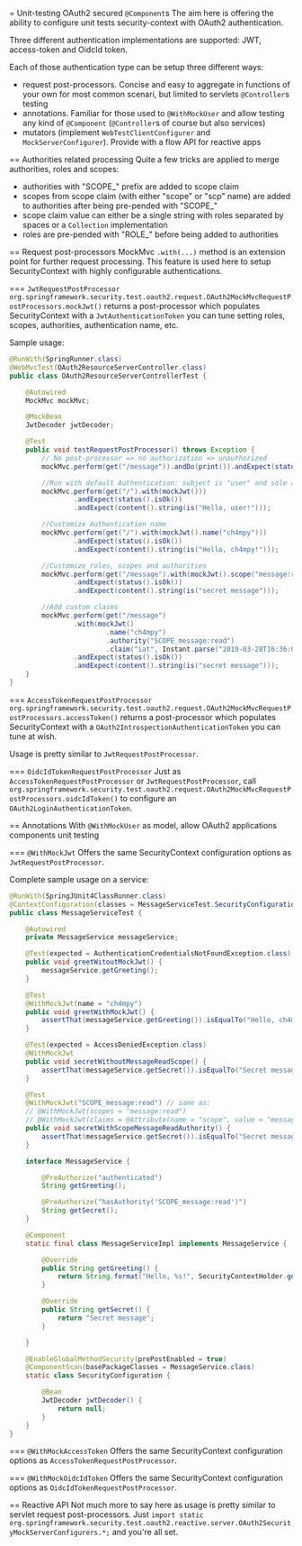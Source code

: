 = Unit-testing OAuth2 secured `@Component`s
The aim here is offering the ability to configure unit tests security-context with OAuth2 authentication.

Three different authentication implementations are supported: JWT, access-token and OidcId token.

Each of those authentication type can be setup three different ways:
  * request post-processors. Concise and easy to aggregate in functions of your own for most common scenari, but limited to servlets `@Controller`s testing
  * annotations. Familiar for those used to `@WithMockUser` and allow testing any kind of `@Component` (`@Controller`s of course but also services)
  * mutators (implement `WebTestClientConfigurer` and `MockServerConfigurer`). Provide with a flow API for reactive apps
  
== Authorities related processing
Quite a few tricks are applied to merge authorities, roles and scopes:
  * authorities with "SCOPE_" prefix are added to scope claim
  * scopes from scope claim (with either "scope" or "scp" name) are added to authorities after being pre-pended with "SCOPE_"
  * scope claim value can either be a single string with roles separated by spaces or a `Collection` implementation
  * roles are pre-pended with "ROLE_" before being added to authorities

== Request post-processors
MockMvc `.with(...)` method is an extension point for further request processing.
This feature is used here to setup SecurityContext with highly configurable authentications.

=== `JwtRequestPostProcessor`
`org.springframework.security.test.oauth2.request.OAuth2MockMvcRequestPostProcessors.mockJwt()`
returns a post-processor which populates SecurityContext with a `JwtAuthenticationToken` you can tune
setting roles, scopes, authorities, authentication name, etc.

Sample usage:
``` java
@RunWith(SpringRunner.class)
@WebMvcTest(OAuth2ResourceServerController.class)
public class OAuth2ResourceServerControllerTest {

    @Autowired
    MockMvc mockMvc;

    @MockBean
    JwtDecoder jwtDecoder;

    @Test
    public void testRequestPostProcessor() throws Exception {
        // No post-processor => no authorization => unauthorized
        mockMvc.perform(get("/message")).andDo(print()).andExpect(status().isUnauthorized());

        //Run with default Authentication: subject is "user" and sole authority is "USER" role
        mockMvc.perform(get("/").with(mockJwt()))
                .andExpect(status().isOk())
                .andExpect(content().string(is("Hello, user!")));

        //Customize Authentication name
        mockMvc.perform(get("/").with(mockJwt().name("ch4mpy")))
                .andExpect(status().isOk())
                .andExpect(content().string(is("Hello, ch4mpy!")));

        //Customize roles, scopes and authorities
        mockMvc.perform(get("/message").with(mockJwt().scope("message:read")))
                .andExpect(status().isOk())
                .andExpect(content().string(is("secret message")));

        //Add custom claims
        mockMvc.perform(get("/message")
                .with(mockJwt()
                        .name("ch4mpy")
                        .authority("SCOPE_message:read")
                        .claim("iat", Instant.parse("2019-03-28T16:36:00Z"))))
                .andExpect(status().isOk())
                .andExpect(content().string(is("secret message")));
    }
}
```
 
 === `AccessTokenRequestPostProcessor`
`org.springframework.security.test.oauth2.request.OAuth2MockMvcRequestPostProcessors.accessToken()`
returns a post-processor which populates SecurityContext with a `OAuth2IntrospectionAuthenticationToken` you can tune
at wish.

Usage is pretty similar to `JwtRequestPostProcessor`.

=== `OidcIdTokenRequestPostProcessor`
Just as `AccessTokenRequestPostProcessor` or `JwtRequestPostProcessor`, call
`org.springframework.security.test.oauth2.request.OAuth2MockMvcRequestPostProcessors.oidcIdToken()` to configure an `OAuth2LoginAuthenticationToken`.

== Annotations
With `@WithMockUser` as model, allow OAuth2 applications components unit testing

=== `@WithMockJwt`
Offers the same SecurityContext configuration options as `JwtRequestPostProcessor`.

Complete sample usage on a service:
``` java
@RunWith(SpringJUnit4ClassRunner.class)
@ContextConfiguration(classes = MessageServiceTest.SecurityConfiguration.class)
public class MessageServiceTest {

    @Autowired
    private MessageService messageService;

    @Test(expected = AuthenticationCredentialsNotFoundException.class)
    public void greetWitoutMockJwt() {
        messageService.getGreeting();
    }

    @Test
    @WithMockJwt(name = "ch4mpy")
    public void greetWithMockJwt() {
        assertThat(messageService.getGreeting()).isEqualTo("Hello, ch4mpy!");
    }

    @Test(expected = AccessDeniedException.class)
    @WithMockJwt
    public void secretWithoutMessageReadScope() {
        assertThat(messageService.getSecret()).isEqualTo("Secret message");
    }

    @Test
    @WithMockJwt("SCOPE_message:read") // same as:
    // @WithMockJwt(scopes = "message:read")
    // @WithMockJwt(claims = @Attribute(name = "scope", value = "message:read", parser = StringSetParser.class))
    public void secretWithScopeMessageReadAuthority() {
        assertThat(messageService.getSecret()).isEqualTo("Secret message");
    }

    interface MessageService {

        @PreAuthorize("authenticated")
        String getGreeting();

        @PreAuthorize("hasAuthority('SCOPE_message:read')")
        String getSecret();
    }

    @Component
    static final class MessageServiceImpl implements MessageService {

        @Override
        public String getGreeting() {
            return String.format("Hello, %s!", SecurityContextHolder.getContext().getAuthentication().getName());
        }

        @Override
        public String getSecret() {
            return "Secret message";
        }

    }

    @EnableGlobalMethodSecurity(prePostEnabled = true)
    @ComponentScan(basePackageClasses = MessageService.class)
    static class SecurityConfiguration {

        @Bean
        JwtDecoder jwtDecoder() {
            return null;
        }
    }
}
```

=== `@WithMockAccessToken`
Offers the same SecurityContext configuration options as `AccessTokenRequestPostProcessor`.

=== `@WithMockOidcIdToken`
Offers the same SecurityContext configuration options as `OidcIdTokenRequestPostProcessor`.

== Reactive API
Not much more to say here as usage is pretty similar to servlet request post-processors.
Just `import static org.springframework.security.test.oauth2.reactive.server.OAuth2SecurityMockServerConfigurers.*;` and you're all set.
